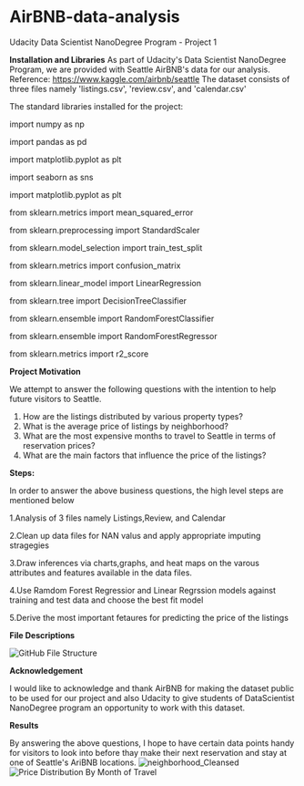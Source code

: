 # AirBNB-data-analysis
Udacity Data Scientist NanoDegree Program - Project 1

**Installation and Libraries**
As part of Udacity's Data Scientist NanoDegree Program, we are provided with Seattle AirBNB's data for our analysis.
Reference: https://www.kaggle.com/airbnb/seattle
The dataset consists of three files namely 'listings.csv', 'review.csv', and 'calendar.csv'

The standard libraries installed for the project:

import numpy as np

import pandas as pd

import matplotlib.pyplot as plt

import seaborn as sns

import matplotlib.pyplot as plt

from sklearn.metrics import mean_squared_error

from sklearn.preprocessing import StandardScaler

from sklearn.model_selection import train_test_split

from sklearn.metrics import confusion_matrix

from sklearn.linear_model import LinearRegression

from sklearn.tree import DecisionTreeClassifier

from sklearn.ensemble import RandomForestClassifier

from sklearn.ensemble import RandomForestRegressor

from sklearn.metrics import r2_score

**Project Motivation**

We attempt to answer the following questions with the intention to help future visitors to Seattle.

1. How are the listings distributed by various property types?
2. What is the average price of listings by neighborhood?
3. What are the most expensive months to travel to Seattle in terms of reservation prices?
4. What are the main factors that influence the price of the listings?

**Steps:**

In order to answer the above business questions, the high level steps are mentioned below

1.Analysis of 3 files namely Listings,Review, and Calendar

2.Clean up data files for NAN valus and apply appropriate imputing stragegies

3.Draw inferences via charts,graphs, and heat maps on the varous attributes and features available in the data files.

4.Use Ramdom Forest Regressior and Linear Regrssion models against training and test data and choose the best fit model

5.Derive the most important fetaures for predicting the price of the listings

**File Descriptions**

![GitHub File Structure](https://user-images.githubusercontent.com/85522420/121435130-3d116f80-c933-11eb-9427-d779d4682046.png)


**Acknowledgement**

I would like to acknowledge and thank AirBNB for making the dataset public to be used for our project and also Udacity to give students of DataScientist NanoDegree program an opportunity to work with this dataset.

**Results**

By answering the above questions, I hope to have certain data points handy for visitors to look into before thay make their next reservation and stay at one of Seattle's AriBNB locations.
![neighborhood_Cleansed](https://user-images.githubusercontent.com/85522420/121436343-426fb980-c935-11eb-8575-b2111ecf2120.png)
![Price Distribution By Month of Travel](https://user-images.githubusercontent.com/85522420/121436364-4a2f5e00-c935-11eb-8b62-279516cb8425.png)

